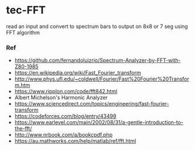 # tec-FFT
 
read an input and convert to spectrum bars to output on 8x8 or 7 seg using FFT algorithm


### Ref
- https://github.com/fernandoluizrio/Spectrum-Analyzer-by-FFT-with-Z80-1985
- https://en.wikipedia.org/wiki/Fast_Fourier_transform
- http://www.phys.ufl.edu/~coldwell/Fourier/Fast%20Fourier%20Transform.htm
- https://www.ripplon.com/code/fft842.html
- Albert Michelson's Harmonic Analyzer
- https://www.sciencedirect.com/topics/engineering/fast-fourier-transform
- https://codeforces.com/blog/entry/43499
- https://www.earlevel.com/main/2002/08/31/a-gentle-introduction-to-the-fft/
- http://www.nrbook.com/a/bookcpdf.php
- https://au.mathworks.com/help/matlab/ref/fft.html



